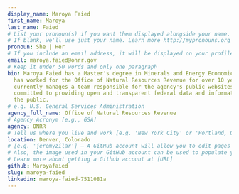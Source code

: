 ```yaml
---
display_name: Maroya Faied
first_name: Maroya
last_name: Faied
# List your pronoun(s) if you want them displayed alongside your name.
# If blank, we'll use just your name. Learn more http://mypronouns.org
pronoun: She | Her
# If you include an email address, it will be displayed on your profile page
email: maroya.faied@onrr.gov
# Keep it under 50 words and only one paragraph
bio: Maroya Faied has a Master's degree in Minerals and Energy Economics. She
  has worked for the Office of Natural Resources Revenue for over 10 years. She
  currently manages a team responsible for the agency's public websites and is
  committed to providing open and transparent federal data and information to
  the public.
# e.g. U.S. General Services Administration
agency_full_name: Office of Natural Resources Revenue
# Agency Acronym [e.g., GSA]
agency: ONRR
# Tell us where you live and work [e.g. 'New York City' or 'Portland, OR']
location: Denver, Colorado
# [e.g. 'jeremyzilar'] — A GitHub account will allow you to edit pages on Digital.gov.
# Also, the image used in your GitHub account can be used to populate your digital.gov profile photo.
# Learn more about getting a Github account at [URL]
github: Maroyafaied
slug: maroya-faied
linkedin: maroya-faied-7511081a
---
```

